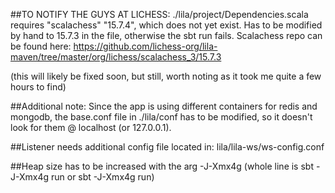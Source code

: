 ##TO NOTIFY THE GUYS AT LICHESS:
./lila/project/Dependencies.scala requires "scalachess" "15.7.4", which does not yet exist. Has to be modified by hand to 15.7.3 in the file, otherwise the sbt run fails.
Scalachess repo can be found here: https://github.com/lichess-org/lila-maven/tree/master/org/lichess/scalachess_3/15.7.3

(this will likely be fixed soon, but still, worth noting as it took me quite a few hours to find)

##Additional note:
Since the app is using different containers for redis and mongodb, the base.conf file in ./lila/conf has to be modified, so it doesn't look for them @ localhost (or 127.0.0.1).

##Listener needs additional config file located in: lila/lila-ws/ws-config.conf

##Heap size has to be increased with the arg -J-Xmx4g (whole line is sbt -J-Xmx4g run or sbt -J-Xmx4g run)